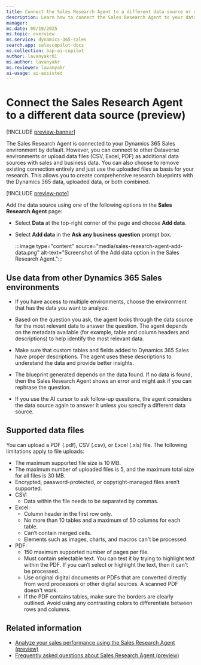 ```yaml
---
title: Connect the Sales Research Agent to a different data source or upload data (preview)
description: Learn how to connect the Sales Research Agent to your data.
manager:
ms.date: 09/19/2025
ms.topic: overview
ms.service: dynamics-365-sales
search.app: salescopilot-docs
ms.collection: bap-ai-copilot
author: lavanyakr01
ms.author: lavanyakr
ms.reviewer: lavanyakr
ai-usage: ai-assisted
---
```


# Connect the Sales Research Agent to a different data source (preview) 

[!INCLUDE [preview-banner](~/../shared-content/shared/preview-includes/preview-banner.md)]

The Sales Research Agent is connected to your Dynamics 365 Sales environment by default. However, you can connect to other Dataverse environments or upload data files (CSV, Excel, PDF) as additional data sources with sales and business data. You can also choose to remove existing connection entirely and just use the uploaded files as basis for your research. This allows you to create comprehensive research blueprints with the Dynamics 365 data, uploaded data, or both combined.

[!INCLUDE [preview-note](~/../shared-content/shared/preview-includes/preview-note.md)]

Add the data source using *one* of the following options in the **Sales Research Agent** page:

- Select **Data** at the top-right corner of the page and choose **Add data**.
- Select **Add data** in the **Ask any business question** prompt box.

    :::image type="content" source="media/sales-research-agent-add-data.png" alt-text="Screenshot of the Add data option in the Sales Research Agent.":::

## Use data from other Dynamics 365 Sales environments

- If you have access to multiple environments, choose the environment that has the data you want to analyze.

- Based on the question you ask, the agent looks through the data source for the most relevant data to answer the question. The agent depends on the metadata available (for example, table and column headers and descriptions) to help identify the most relevant data. 
- Make sure that custom tables and fields added to Dynamics 365 Sales have proper descriptions. The agent uses these descriptions to understand the data and provide better insights.
- The blueprint generated depends on the data found. If no data is found, then the Sales Research Agent shows an error and might ask if you can rephrase the question.  
- If you use the AI cursor to ask follow-up questions, the agent considers the data source again to answer it unless you specify a different data source.  

## Supported data files

You can upload a PDF (.pdf), CSV (.csv), or Excel (.xls) file. The following limitations apply to file uploads:

- The maximum supported file size is 10 MB. 
- The maximum number of uploaded files is 5, and the maximum total size for all files is 30 MB. 
- Encrypted, password-protected, or copyright-managed files aren’t supported.
- CSV:
    - Data within the file needs to be separated by commas.
- Excel:
    - Column header in the first row only.
    - No more than 10 tables and a maximum of 50 columns for each table.
    - Can’t contain merged cells.
    - Elements such as images, charts, and macros can't be processed.
- PDF:
    - 150 maximum supported number of pages per file.
    - Must contain selectable text. You can test it by trying to highlight text within the PDF. If you can’t select or highlight the text, then it can't be processed.
    - Use original digital documents or PDFs that are converted directly from word processors or other digital sources. A scanned PDF doesn't work.
    - If the PDF contains tables, make sure the borders are clearly outlined. Avoid using any contrasting colors to differentiate between rows and columns.

## Related information

- [Analyze your sales performance using the Sales Research Agent (preview)](use-sales-research-agent.md)
- [Frequently asked questions about Sales Research Agent (preview)](faqs-sales-research-agent.md)

